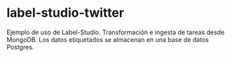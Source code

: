 # label-studio-twitter

Ejemplo de uso de Label-Studio. Transformación e ingesta de tareas desde MongoDB. Los datos etiquetados se almacenan en una base de datos Postgres. 